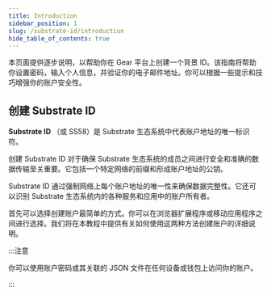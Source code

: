 ```yaml
---
title: Introduction
sidebar_position: 1
slug: /substrate-id/introduction
hide_table_of_contents: true
---
```


本页面提供逐步说明，以帮助你在 Gear 平台上创建一个背景 ID。该指南将帮助你设置密码，输入个人信息，并验证你的电子邮件地址。你可以根据一些提示和技巧增强你的账户安全性。

## 创建 Substrate ID

**Substrate ID** （或 SS58）是 Substrate 生态系统中代表账户地址的唯一标识符。

创建 Substrate ID 对于确保 Substrate 生态系统的成员之间进行安全和准确的数据传输至关重要。它包括一个特定网络的前缀和形成账户地址的公钥。

Substrate ID 通过强制网络上每个账户地址的唯一性来确保数据完整性。它还可以识别 Substrate 生态系统内的各种服务和应用中的账户所有者。

首先可以选择创建账户最简单的方式。你可以在浏览器扩展程序或移动应用程序之间进行选择。我们将在本教程中提供有关如何使用这两种方法创建账户的详细说明。

:::注意

你可以使用账户密码或其关联的 JSON 文件在任何设备或钱包上访问你的账户。

:::                                                        
